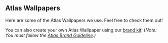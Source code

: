 ## Atlas Wallpapers
Here are some of the Atlas Wallpapers we use. Feel free to check them out!

You can also create your own Atlas Wallpaper using our [brand kit](https://cdn.jsdelivr.net/gh/Atlas-OS/Atlas@main/img/brand-kit.zip)! (_Note: You must follow the [Atlas Brand Guideline](https://cdn.jsdelivr.net/gh/Atlas-OS/Atlas@main/img/Atlas_Brand_Guidelines.pdf).)_
